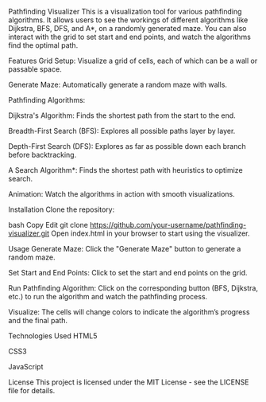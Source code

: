 Pathfinding Visualizer
This is a visualization tool for various pathfinding algorithms. It allows users to see the workings of different algorithms like Dijkstra, BFS, DFS, and A*, on a randomly generated maze. You can also interact with the grid to set start and end points, and watch the algorithms find the optimal path.

Features
Grid Setup: Visualize a grid of cells, each of which can be a wall or passable space.

Generate Maze: Automatically generate a random maze with walls.

Pathfinding Algorithms:

Dijkstra's Algorithm: Finds the shortest path from the start to the end.

Breadth-First Search (BFS): Explores all possible paths layer by layer.

Depth-First Search (DFS): Explores as far as possible down each branch before backtracking.

A Search Algorithm*: Finds the shortest path with heuristics to optimize search.

Animation: Watch the algorithms in action with smooth visualizations.

Installation
Clone the repository:

bash
Copy
Edit
git clone https://github.com/your-username/pathfinding-visualizer.git
Open index.html in your browser to start using the visualizer.

Usage
Generate Maze: Click the "Generate Maze" button to generate a random maze.

Set Start and End Points: Click to set the start and end points on the grid.

Run Pathfinding Algorithm: Click on the corresponding button (BFS, Dijkstra, etc.) to run the algorithm and watch the pathfinding process.

Visualize: The cells will change colors to indicate the algorithm’s progress and the final path.

Technologies Used
HTML5

CSS3

JavaScript

License
This project is licensed under the MIT License - see the LICENSE file for details.

